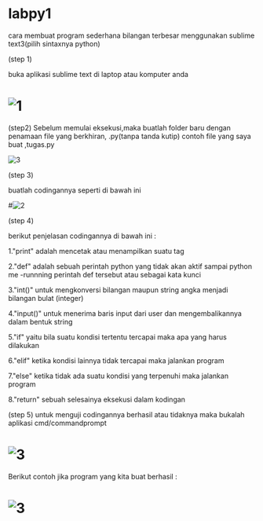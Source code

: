 # labpy1
cara membuat program sederhana bilangan terbesar menggunakan sublime text3(pilih sintaxnya python)

(step 1)

buka aplikasi sublime text di laptop atau komputer anda
# ![1](https://user-images.githubusercontent.com/46584196/52323938-b91ce500-2a11-11e9-937a-ed49ff2d0327.png)

(step2)
Sebelum memulai eksekusi,maka buatlah folder baru dengan penamaan file yang berkhiran, .py(tanpa tanda kutip) contoh
file yang saya buat ,tugas.py

![3](https://user-images.githubusercontent.com/46584196/52331258-410ee900-2a2a-11e9-95e6-c958c248c44b.png)

(step 3)

buatlah codingannya seperti di bawah ini

#![2](https://user-images.githubusercontent.com/46584196/52325256-fc2d8700-2a16-11e9-9a6d-800e8f59613e.png)


(step 4)

berikut penjelasan codingannya di bawah ini :


1."print" adalah mencetak atau menampilkan suatu tag 


2."def" adalah sebuah perintah python yang tidak akan aktif sampai python me -runnning perintah def tersebut atau sebagai kata kunci
 
 
3."int()" untuk mengkonversi bilangan maupun string angka menjadi bilangan bulat (integer)

4."input()" untuk menerima baris input dari user dan mengembalikannya dalam bentuk string

5."if"  yaitu bila suatu kondisi tertentu tercapai maka apa yang harus dilakukan

6."elif" ketika kondisi lainnya tidak tercapai maka jalankan program

7."else" ketika tidak ada suatu kondisi yang terpenuhi maka jalankan program
 
8."return" sebuah selesainya eksekusi dalam kodingan

(step 5)
untuk menguji codingannya berhasil atau tidaknya maka bukalah aplikasi cmd/commandprompt

# ![3](https://user-images.githubusercontent.com/46584196/52330548-3eab8f80-2a28-11e9-947a-7a75cbd970ce.png)

Berikut contoh jika program yang kita buat berhasil :

# ![3](https://user-images.githubusercontent.com/46584196/52330908-43bd0e80-2a29-11e9-88f3-05d5f192f415.png)








